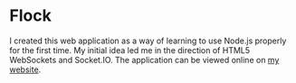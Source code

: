 # Flock

I created this web application as a way of learning to use Node.js properly for the first time. My initial idea led me in the direction of HTML5 WebSockets and Socket.IO. The application can be viewed online on [my website](https://blieque.co.uk/flocks/).
